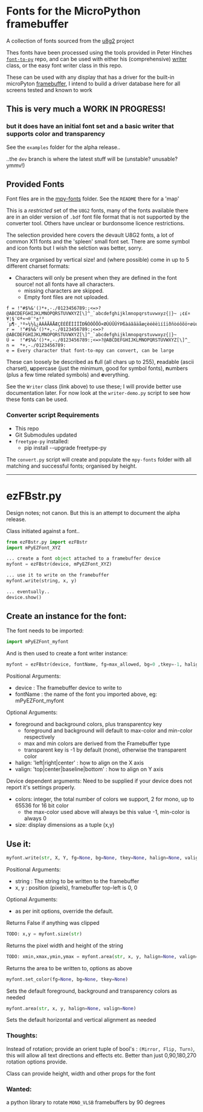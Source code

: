 # Fonts for the MicroPython framebuffer

A collection of fonts sourced from the [u8g2](https://github.com/olikraus/u8g2) project

Thes fonts have been processed using the tools provided in Peter Hinches [`font-to-py`](https://github.com/peterhinch/micropython-font-to-py) repo, and can be used with either his (comprehensive) [writer](https://github.com/peterhinch/micropython-font-to-py/tree/master/writer) class, or the easy font writer class in this repo.

These can be used with any display that has a driver for the built-in microPyton [framebuffer](https://docs.micropython.org/en/latest/library/framebuf.html), I intend to build a driver database here for all screens tested and known to work

## This is very much a WORK IN PROGRESS!
### but it does have an initial font set and a basic writer that supports color and transparency

See the `examples` folder for the alpha release..

..the `dev` branch is where the latest stuff will be (unstable? unusable? ymmv!)

## Provided Fonts

Font files are in the [mpy-fonts](mpy_fonts) folder. See the `README` there for a 'map'

This is a *restricted* set of the `U8G2` fonts, many of the fonts available there are in an older version of `.bdf` font file format that is not supported by the converter tool. Others have unclear or burdonsome licence restrictions.

The selection provided here covers the devault U8G2 fonts, a lot of common X11 fonts and the 'spleen' small font set. There are some symbol and icon fonts but I wish the selction was better, sorry.

They are organised by vertical size! and (where possible) come in up to 5 different charset formats:
* Characters will only be present when they are defined in the font source! not all fonts have all characters.
  * missing characters are skipped.
  * Empty font files are not uploaded.

```
f = !"#$%&'()*+,-./0123456789:;<=>?@ABCDEFGHIJKLMNOPQRSTUVWXYZ[\]^_`abcdefghijklmnopqrstuvwxyz{|}~ ¡¢£¤¥¦§¨©ª«¬­®¯°±²³´µ¶·¸¹º»¼½¾¿ÀÁÂÃÄÅÆÇÈÉÊËÌÍÎÏÐÑÒÓÔÕÖ×ØÙÚÛÜÝÞßàáâãäåæçèéêëìíîïðñòóôõö÷øùúûüýþÿ
r =  !"#$%&'()*+,-./0123456789:;<=>?@ABCDEFGHIJKLMNOPQRSTUVWXYZ[\]^_`abcdefghijklmnopqrstuvwxyz{|}~
U =  !"#$%&'()*+,-./0123456789:;<=>?@ABCDEFGHIJKLMNOPQRSTUVWXYZ[\]^_
n =  *+,-./0123456789:
e = Every character that font-to-mpy can convert, can be large
```
These can loosely be described as **f**ull (all chars up to 255), **r**eadable (ascii charset), **u**ppercase (just the minimum, good for symbol fonts), **n**umbers (plus a few time related symbols) and **e**verything.

See the `Writer` class (link above) to use these; I will provide better use documentation later. For now look at the `writer-demo.py` script to see how these fonts can be used.

### Converter script Requirements
* This repo
* Git Submodules updated
* `freetype-py` installed:
  * pip install --upgrade freetype-py

The `convert.py` script will create and populate the `mpy-fonts` folder with all matching and successful fonts; organised by height.

-----------------------------------------------------------------------------------------------------------------------------

# ezFBstr.py

Design notes; not canon. But this is an attempt to document the alpha release.

Class initiated against a font..

```python
from ezFBstr.py import ezFBstr
import mPyEZFont_XYZ

... create a font object attached to a framebuffer device
myfont = ezFBstr(device, mPyEZFont_XYZ)

... use it to write on the framebuffer
myfont.write(string, x, y)

... eventually..
device.show()
```

## Create an instance for the font:

The font needs to be imported:

```python
import mPyEZFont_myfont
```

And is then used to create a font writer instance:

```python
myfont = ezFBstr(device, fontName, fg=max_allowed, bg=0 ,tkey=-1, halign='left', valign='top', colors=?, size=(?,?))
```
Positional Arguments:
* device : The framebuffer device to write to
* fontName : the name of the font you imported above, eg: mPyEZFont_myfont

Optional Arguments:
* foreground and background colors, plus transparentcy key
  * foreground and background will default to max-color and min-color respectively
  * max and min colors are derived from the Framebuffer type
  * transparent key is -1 by default (none), otherwise the transparent color
* halign: 'left|right|center' : how to align on the X axis
* valign: 'top|center|baseline|bottom' : how to align on Y axis

Device dependent arguments: Need to be supplied if your device does not report it's settings properly.
* colors: integer, the total number of colors we support, 2 for mono, up to 65536 for 16 bit color
  * the max-color used above will always be this value -1, min-color is always 0
* size: display dimensions as a tuple (x,y)

## Use it:

```python
myfont.write(str, X, Y, fg=None, bg=None, tkey=None, halign=None, valign=None)
```
Positional Arguments:
* string : The string to be written to the framebuffer
* x, y : position (pixels), framebuffer top-left is 0, 0

Optional Arguments:
* as per init options, override the default.

Returns False if anything was clipped

```python
TODO: x,y = myfont.size(str)
```
Returns the pixel width and height of the string

```python
TODO: xmin,xmax,ymin,ymax = myfont.area(str, x, y, halign=None, valign=None)
```
Returns the area to be written to, options as above

```python
myfont.set_color(fg=None, bg=None, tkey=None)
```
Sets the default foreground, background and transparency colors as needed

```python
myfont.area(str, x, y, halign=None, valign=None)
```
Sets the default horizontal and vertical alignment as needed

### Thoughts:

Instead of rotation; provide an orient tuple of bool's : `(Mirror, Flip, Turn)`, this will allow all text directions and effects etc. Better than just 0,90,180,270 rotation options provide.

Class can provide height, width and other props for the font

### Wanted:
a python library to rotate `MONO_VLSB` framebuffers by 90 degrees
